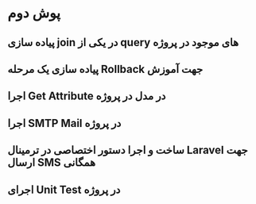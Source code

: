 # پوش دوم

## پیاده سازی join در یکی از query های موجود در پروژه

## پیاده سازی یک مرحله Rollback جهت آموزش

## اجرا Get Attribute در مدل در پروژه

## اجرا SMTP Mail در پروژه

## ساخت و اجرا دستور اختصاصی در ترمینال Laravel جهت ارسال SMS همگانی

## اجرای Unit Test در پروژه




